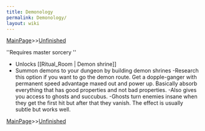 ```yaml
---
title: Demonology
permalink: Demonology/
layout: wiki
---
```


[MainPage](/keeperrl_wiki/ "wikilink")>>[Unfinished](/keeperrl_wiki/Unfinished "wikilink")



''Requires master sorcery
''
- Unlocks [[Ritual_Room | Demon shrine]]
- Summon demons to your dungeon by building demon shrines
-Research this option if you want to go the demon route. Get a dopple-ganger with permanent speed advantage maxed out and power up. Basically absorb everything that has good properties and not bad properties.
-Also gives you access to ghosts and succubus.
-Ghosts turn enemies insane when they get the first hit but after that they vanish. The effect is usually subtle but works well.

[MainPage](/keeperrl_wiki/ "wikilink")>>[Unfinished](/keeperrl_wiki/Unfinished "wikilink")

